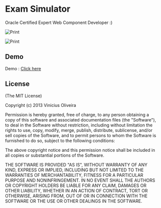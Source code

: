 Exam Simulator
=================================
 Oracle Certified Expert Web Component Developer :) 

![Print][1]


  [1]: https://raw.github.com/viniciusmo/octopress/master/source/images/blog/opensource/mock1.png

![Print][2]


  [2]: https://raw.github.com/viniciusmo/octopress/master/source/images/blog/opensource/mock2.png 

## Demo
Demo : [Click here](http://viniciusmo.github.io/exam/exam-oce-web-component-developer/www/mock.html "Click here")

## License

(The MIT License)

Copyright (c) 2013 Vinicius Oliveira

Permission is hereby granted, free of charge, to any person obtaining a copy of this software and associated documentation files (the "Software"), to deal in the Software without restriction, including without limitation the rights to use, copy, modify, merge, publish, distribute, sublicense, and/or sell copies of the Software, and to permit persons to whom the Software is furnished to do so, subject to the following conditions:

The above copyright notice and this permission notice shall be included in all copies or substantial portions of the Software.

THE SOFTWARE IS PROVIDED "AS IS", WITHOUT WARRANTY OF ANY KIND, EXPRESS OR IMPLIED, INCLUDING BUT NOT LIMITED TO THE WARRANTIES OF MERCHANTABILITY, FITNESS FOR A PARTICULAR PURPOSE AND NONINFRINGEMENT. IN NO EVENT SHALL THE AUTHORS OR COPYRIGHT HOLDERS BE LIABLE FOR ANY CLAIM, DAMAGES OR OTHER LIABILITY, WHETHER IN AN ACTION OF CONTRACT, TORT OR OTHERWISE, ARISING FROM, OUT OF OR IN CONNECTION WITH THE SOFTWARE OR THE USE OR OTHER DEALINGS IN THE SOFTWARE.